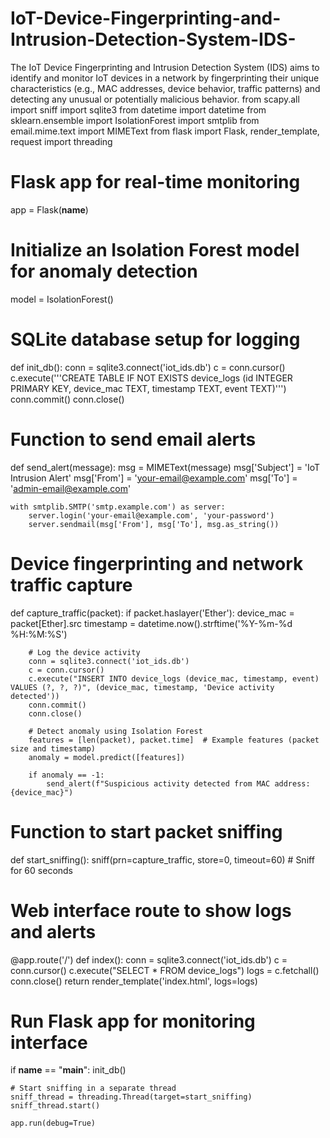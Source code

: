 # IoT-Device-Fingerprinting-and-Intrusion-Detection-System-IDS-
The IoT Device Fingerprinting and Intrusion Detection System (IDS) aims to identify and monitor IoT devices in a network by fingerprinting their unique characteristics (e.g., MAC addresses, device behavior, traffic patterns) and detecting any unusual or potentially malicious behavior.
from scapy.all import sniff
import sqlite3
from datetime import datetime
from sklearn.ensemble import IsolationForest
import smtplib
from email.mime.text import MIMEText
from flask import Flask, render_template, request
import threading

# Flask app for real-time monitoring
app = Flask(__name__)

# Initialize an Isolation Forest model for anomaly detection
model = IsolationForest()

# SQLite database setup for logging
def init_db():
    conn = sqlite3.connect('iot_ids.db')
    c = conn.cursor()
    c.execute('''CREATE TABLE IF NOT EXISTS device_logs (id INTEGER PRIMARY KEY, device_mac TEXT, timestamp TEXT, event TEXT)''')
    conn.commit()
    conn.close()

# Function to send email alerts
def send_alert(message):
    msg = MIMEText(message)
    msg['Subject'] = 'IoT Intrusion Alert'
    msg['From'] = 'your-email@example.com'
    msg['To'] = 'admin-email@example.com'

    with smtplib.SMTP('smtp.example.com') as server:
        server.login('your-email@example.com', 'your-password')
        server.sendmail(msg['From'], msg['To'], msg.as_string())

# Device fingerprinting and network traffic capture
def capture_traffic(packet):
    if packet.haslayer('Ether'):
        device_mac = packet[Ether].src
        timestamp = datetime.now().strftime('%Y-%m-%d %H:%M:%S')

        # Log the device activity
        conn = sqlite3.connect('iot_ids.db')
        c = conn.cursor()
        c.execute("INSERT INTO device_logs (device_mac, timestamp, event) VALUES (?, ?, ?)", (device_mac, timestamp, 'Device activity detected'))
        conn.commit()
        conn.close()

        # Detect anomaly using Isolation Forest
        features = [len(packet), packet.time]  # Example features (packet size and timestamp)
        anomaly = model.predict([features])

        if anomaly == -1:
            send_alert(f"Suspicious activity detected from MAC address: {device_mac}")

# Function to start packet sniffing
def start_sniffing():
    sniff(prn=capture_traffic, store=0, timeout=60)  # Sniff for 60 seconds

# Web interface route to show logs and alerts
@app.route('/')
def index():
    conn = sqlite3.connect('iot_ids.db')
    c = conn.cursor()
    c.execute("SELECT * FROM device_logs")
    logs = c.fetchall()
    conn.close()
    return render_template('index.html', logs=logs)

# Run Flask app for monitoring interface
if __name__ == "__main__":
    init_db()

    # Start sniffing in a separate thread
    sniff_thread = threading.Thread(target=start_sniffing)
    sniff_thread.start()

    app.run(debug=True)
